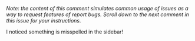 _Note: the content of this comment simulates common usage of issues as a way to request features of report bugs. Scroll down to the next comment in this issue for your instructions._

I noticed something is misspelled in the sidebar!